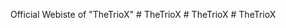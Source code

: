 Official Webiste of "TheTrioX"
#   T h e T r i o X  
 #   T h e T r i o X  
 #   T h e T r i o X  
 